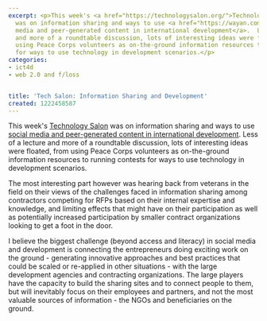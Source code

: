 ```yaml
---
excerpt: <p>This week's <a href="https://technologysalon.org/">Technology Salon</a>
  was on information sharing and ways to use <a href="https://wayan.com/2008/09/technology-salon-usaid-ict4d.html">social
  media and peer-generated content in international development</a>.  Less of a lecture
  and more of a roundtable discussion, lots of interesting ideas were floated, from
  using Peace Corps volunteers as on-the-ground information resources to running contests
  for ways to use technology in development scenarios.</p>
categories:
- ict4d
- web 2.0 and f/loss


title: 'Tech Salon: Information Sharing and Development'
created: 1222458587
---
```

<p>This week's <a href="https://technologysalon.org/">Technology Salon</a> was on information sharing and ways to use <a href="https://wayan.com/2008/09/technology-salon-usaid-ict4d.html">social media and peer-generated content in international development</a>.  Less of a lecture and more of a roundtable discussion, lots of interesting ideas were floated, from using Peace Corps volunteers as on-the-ground information resources to running contests for ways to use technology in development scenarios.</p>

<p>The most interesting part however was hearing back from veterans in the field on their views of the challenges faced in information sharing among contractors competing for RFPs based on their internal expertise and knowledge, and limiting effects that might have on their participation as well as potentially increased participation by smaller contract organizations looking to get a foot in the door.</p>

<p>I believe the biggest challenge (beyond access and literacy) in social media and development is connecting the entrepreneurs doing exciting work on the ground - generating innovative approaches and best practices that could be scaled or re-applied in other situations - with the large development agencies and contracting organizations.  The large players have the capacity to build the sharing sites and to connect people to them, but will inevitably focus on their employees and partners, and not the most valuable sources of information - the NGOs and beneficiaries on the ground.<br />
</p>
